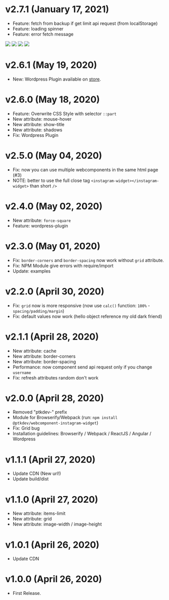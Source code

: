 # v2.7.1 (January 17, 2021)
* Feature: fetch from backup if get limit api request (from localStorage)
* Feature: loading spinner
* Feature: error fetch message

[![](https://img.shields.io/badge/donate-paypal-005EA6.svg?logo=paypal)](https://www.paypal.me/ptkdev) [![](https://img.shields.io/badge/donate-patreon-F87668.svg?logo=patreon)](https://www.patreon.com/ptkdev) [![](https://img.shields.io/badge/donate-sponsors-ea4aaa.svg?logo=github)](https://github.com/sponsors/ptkdev/)  [![](https://img.shields.io/badge/donate-ko--fi-29abe0.svg?logo=ko-fi)](https://ko-fi.com/ptkdev)


# v2.6.1 (May 19, 2020)
* New: Wordpress Plugin available on [store](https://wordpress.org/plugins/last-9-photos-webcomponent/).

# v2.6.0 (May 18, 2020)
* Feature: Overwrite CSS Style with selector `::part`
* New attribute: mouse-hover
* New attribute: show-title
* New attribute: shadows
* Fix: Wordpress Plugin

# v2.5.0 (May 04, 2020)
* Fix: now you can use multiple webcomponents in the same html page (#3)
* NOTE: better to use the full close tag `<instagram-widget></instagram-widget>` than short `/>`

# v2.4.0 (May 02, 2020)
* New attribute: `force-square`
* Feature: wordpress-plugin

# v2.3.0 (May 01, 2020)
* Fix: `border-corners` and `border-spacing` now work without `grid` attribute.
* Fix: NPM Module give errors with require/import
* Update: examples

# v2.2.0 (April 30, 2020)
* Fix: `grid` now is more responsive (now use `calc()` function: `100%` - `spacing/padding/margin`)
* Fix: default values now work (hello object reference my old dark friend)

# v2.1.1 (April 28, 2020)
* New attribute: cache
* New attribute: border-corners
* New attribute: border-spacing
* Performance: now component send api request only if you change `username`
* Fix: refresh attributes random don't work

# v2.0.0 (April 28, 2020)
* Removed "ptkdev-" prefix
* Module for Browserify/Webpack (run: `npm install @ptkdev/webcomponent-instagram-widget`)
* Fix: Grid bug
* Installation guidelines: Browserify / Webpack / ReactJS / Angular / Wordpress

# v1.1.1 (April 27, 2020)
* Update CDN (New url!)
* Update build/dist

# v1.1.0 (April 27, 2020)
* New attribute: items-limit
* New attribute: grid
* New attribute: image-width / image-height

# v1.0.1 (April 26, 2020)
* Update CDN

# v1.0.0 (April 26, 2020)
* First Release.